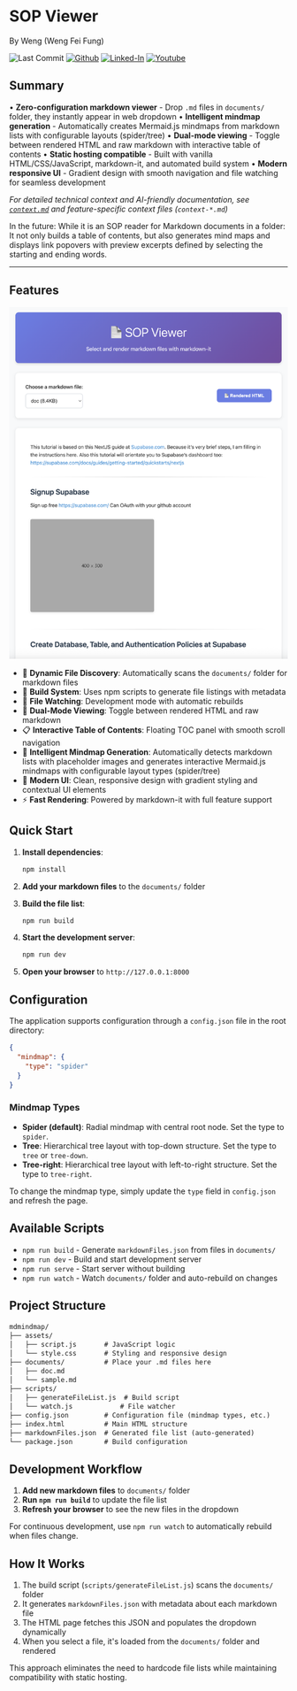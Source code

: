 # SOP Viewer

By Weng (Weng Fei Fung)

![Last Commit](https://img.shields.io/github/last-commit/Siphon880gh/sop-reader/main)
<a target="_blank" href="https://github.com/Siphon880gh" rel="nofollow"><img src="https://img.shields.io/badge/GitHub--blue?style=social&logo=GitHub" alt="Github" data-canonical-src="https://img.shields.io/badge/GitHub--blue?style=social&logo=GitHub" style="max-width:8.5ch;"></a>
<a target="_blank" href="https://www.linkedin.com/in/weng-fung/" rel="nofollow"><img src="https://img.shields.io/badge/LinkedIn-blue?style=flat&logo=linkedin&labelColor=blue" alt="Linked-In" data-canonical-src="https://img.shields.io/badge/LinkedIn-blue?style=flat&amp;logo=linkedin&amp;labelColor=blue" style="max-width:10ch;"></a>
<a target="_blank" href="https://www.youtube.com/@WayneTeachesCode/" rel="nofollow"><img src="https://img.shields.io/badge/Youtube-red?style=flat&logo=youtube&labelColor=red" alt="Youtube" data-canonical-src="https://img.shields.io/badge/Youtube-red?style=flat&amp;logo=youtube&amp;labelColor=red" style="max-width:10ch;"></a>

## Summary

• **Zero-configuration markdown viewer** - Drop `.md` files in `documents/` folder, they instantly appear in web dropdown
• **Intelligent mindmap generation** - Automatically creates Mermaid.js mindmaps from markdown lists with configurable layouts (spider/tree)
• **Dual-mode viewing** - Toggle between rendered HTML and raw markdown with interactive table of contents
• **Static hosting compatible** - Built with vanilla HTML/CSS/JavaScript, markdown-it, and automated build system
• **Modern responsive UI** - Gradient design with smooth navigation and file watching for seamless development

*For detailed technical context and AI-friendly documentation, see [`context.md`](context.md) and feature-specific context files (`context-*.md`)*

In the future:
While it is an SOP reader for Markdown documents in a folder: It not only builds a table of contents, but also generates mind maps and displays link popovers with preview excerpts defined by selecting the starting and ending words.

---

## Features

![Screenshot of app](readme/app-v1.png)

- 📄 **Dynamic File Discovery**: Automatically scans the `documents/` folder for markdown files
- 🔄 **Build System**: Uses npm scripts to generate file listings with metadata
- 👀 **File Watching**: Development mode with automatic rebuilds
- 🎨 **Dual-Mode Viewing**: Toggle between rendered HTML and raw markdown
- 📋 **Interactive Table of Contents**: Floating TOC panel with smooth scroll navigation
- 🧠 **Intelligent Mindmap Generation**: Automatically detects markdown lists with placeholder images and generates interactive Mermaid.js mindmaps with configurable layout types (spider/tree)
- 🎨 **Modern UI**: Clean, responsive design with gradient styling and contextual UI elements
- ⚡ **Fast Rendering**: Powered by markdown-it with full feature support

## Quick Start

1. **Install dependencies**:
   ```bash
   npm install
   ```

2. **Add your markdown files** to the `documents/` folder

3. **Build the file list**:
   ```bash
   npm run build
   ```

4. **Start the development server**:
   ```bash
   npm run dev
   ```

5. **Open your browser** to `http://127.0.0.1:8000`

## Configuration

The application supports configuration through a `config.json` file in the root directory:

```json
{
  "mindmap": {
    "type": "spider"
  }
}
```

### Mindmap Types

- **Spider (default)**: Radial mindmap with central root node. Set the type to `spider`.
- **Tree**: Hierarchical tree layout with top-down structure. Set the type to `tree` or `tree-down`.
- **Tree-right**: Hierarchical tree layout with left-to-right structure. Set the type to `tree-right`.

To change the mindmap type, simply update the `type` field in `config.json` and refresh the page.

## Available Scripts

- `npm run build` - Generate `markdownFiles.json` from files in `documents/`
- `npm run dev` - Build and start development server
- `npm run serve` - Start server without building
- `npm run watch` - Watch `documents/` folder and auto-rebuild on changes

## Project Structure

```
mdmindmap/
├── assets/
│   ├── script.js       # JavaScript logic
│   └── style.css       # Styling and responsive design
├── documents/          # Place your .md files here
│   ├── doc.md
│   └── sample.md
├── scripts/
│   ├── generateFileList.js  # Build script
│   └── watch.js            # File watcher
├── config.json         # Configuration file (mindmap types, etc.)
├── index.html          # Main HTML structure
├── markdownFiles.json  # Generated file list (auto-generated)
└── package.json        # Build configuration
```

## Development Workflow

1. **Add new markdown files** to `documents/` folder
2. **Run `npm run build`** to update the file list
3. **Refresh your browser** to see the new files in the dropdown

For continuous development, use `npm run watch` to automatically rebuild when files change.

## How It Works

1. The build script (`scripts/generateFileList.js`) scans the `documents/` folder
2. It generates `markdownFiles.json` with metadata about each markdown file
3. The HTML page fetches this JSON and populates the dropdown dynamically
4. When you select a file, it's loaded from the `documents/` folder and rendered

This approach eliminates the need to hardcode file lists while maintaining compatibility with static hosting.
